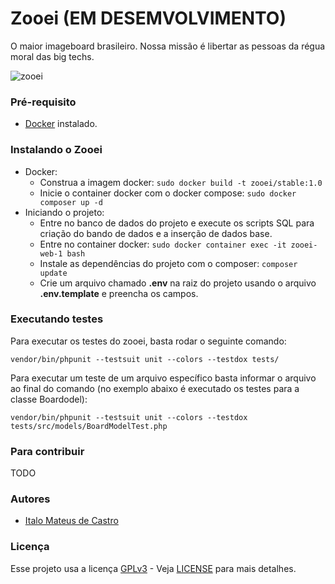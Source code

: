 # Zooei (EM DESEMVOLVIMENTO)
O maior imageboard brasileiro. Nossa missão é libertar as pessoas da régua moral das big techs.

![zooei](https://github.com/devcastroitalo/zooei/blob/main/public/assets/images/zooei.png)

### Pré-requisito
- [Docker](https://www.docker.com/) instalado.

### Instalando o Zooei
- Docker:
    - Construa a imagem docker: `sudo docker build -t zooei/stable:1.0`
    - Inicie o container docker com o docker compose: `sudo docker composer up -d`
- Iniciando o projeto:
    - Entre no banco de dados do projeto e execute os scripts SQL para criação do bando de dados e a inserção de dados base.
    - Entre no container docker: `sudo docker container exec -it zooei-web-1 bash`
    - Instale as dependências do projeto com o composer: `composer update`
    - Crie um arquivo chamado **.env** na raiz do projeto usando o arquivo **.env.template** e preencha os campos.

### Executando testes
Para executar os testes do zooei, basta rodar o seguinte comando:

```
vendor/bin/phpunit --testsuit unit --colors --testdox tests/
```

Para executar um teste de um arquivo específico basta informar o arquivo ao final do comando (no exemplo abaixo é executado os testes para a classe Boardodel):

```
vendor/bin/phpunit --testsuit unit --colors --testdox tests/src/models/BoardModelTest.php
```

### Para contribuir
TODO

### Autores
- [Italo Mateus de Castro](https://github.com/devcastroitalo)

### Licença
Esse projeto usa a licença [GPLv3](https://www.gnu.org/licenses/quick-guide-gplv3.pt-br.html) - Veja [LICENSE](https://github.com/devcastroitalo/zooei/blob/main/LICENSE) para mais detalhes.
